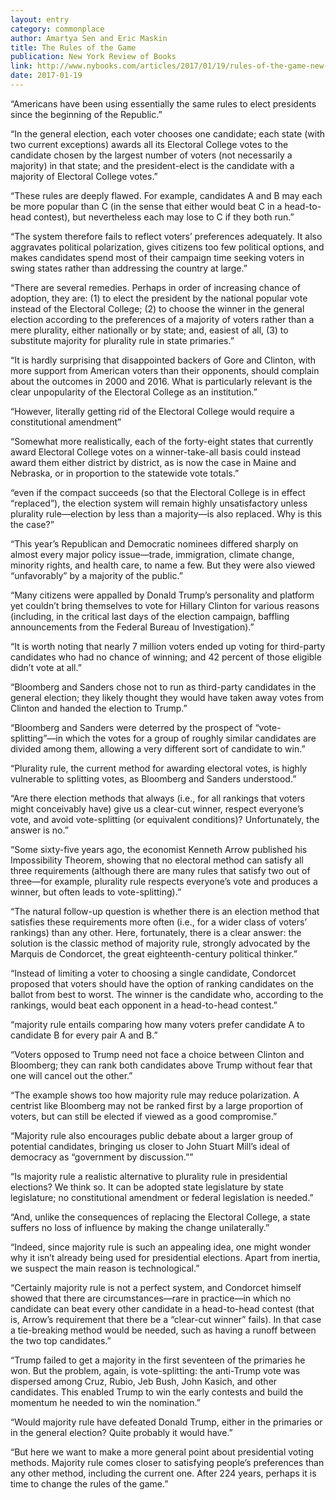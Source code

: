 ```yaml
---
layout: entry
category: commonplace
author: Amartya Sen and Eric Maskin
title: The Rules of the Game
publication: New York Review of Books
link: http://www.nybooks.com/articles/2017/01/19/rules-of-the-game-new-electoral-system/
date: 2017-01-19
---
```


“Americans have been using essentially the same rules to elect presidents since the beginning of the Republic.”

“In the general election, each voter chooses one candidate; each state (with two current exceptions) awards all its Electoral College votes to the candidate chosen by the largest number of voters (not necessarily a majority) in that state; and the president-elect is the candidate with a majority of Electoral College votes.”

“These rules are deeply flawed. For example, candidates A and B may each be more popular than C (in the sense that either would beat C in a head-to-head contest), but nevertheless each may lose to C if they both run.”

“The system therefore fails to reflect voters’ preferences adequately. It also aggravates political polarization, gives citizens too few political options, and makes candidates spend most of their campaign time seeking voters in swing states rather than addressing the country at large.”

“There are several remedies. Perhaps in order of increasing chance of adoption, they are: (1) to elect the president by the national popular vote instead of the Electoral College; (2) to choose the winner in the general election according to the preferences of a majority of voters rather than a mere plurality, either nationally or by state; and, easiest of all, (3) to substitute majority for plurality rule in state primaries.”

“It is hardly surprising that disappointed backers of Gore and Clinton, with more support from American voters than their opponents, should complain about the outcomes in 2000 and 2016. What is particularly relevant is the clear unpopularity of the Electoral College as an institution.”

“However, literally getting rid of the Electoral College would require a constitutional amendment”

“Somewhat more realistically, each of the forty-eight states that currently award Electoral College votes on a winner-take-all basis could instead award them either district by district, as is now the case in Maine and Nebraska, or in proportion to the statewide vote totals.”

“even if the compact succeeds (so that the Electoral College is in effect “replaced”), the election system will remain highly unsatisfactory unless plurality rule—election by less than a majority—is also replaced. Why is this the case?”

“This year’s Republican and Democratic nominees differed sharply on almost every major policy issue—trade, immigration, climate change, minority rights, and health care, to name a few. But they were also viewed “unfavorably” by a majority of the public.”

“Many citizens were appalled by Donald Trump’s personality and platform yet couldn’t bring themselves to vote for Hillary Clinton for various reasons (including, in the critical last days of the election campaign, baffling announcements from the Federal Bureau of Investigation).”

“It is worth noting that nearly 7 million voters ended up voting for third-party candidates who had no chance of winning; and 42 percent of those eligible didn’t vote at all.”

“Bloomberg and Sanders chose not to run as third-party candidates in the general election; they likely thought they would have taken away votes from Clinton and handed the election to Trump.”

“Bloomberg and Sanders were deterred by the prospect of “vote-splitting”—in which the votes for a group of roughly similar candidates are divided among them, allowing a very different sort of candidate to win.”

“Plurality rule, the current method for awarding electoral votes, is highly vulnerable to splitting votes, as Bloomberg and Sanders understood.”

“Are there election methods that always (i.e., for all rankings that voters might conceivably have) give us a clear-cut winner, respect everyone’s vote, and avoid vote-splitting (or equivalent conditions)? Unfortunately, the answer is no.”

“Some sixty-five years ago, the economist Kenneth Arrow published his Impossibility Theorem, showing that no electoral method can satisfy all three requirements (although there are many rules that satisfy two out of three—for example, plurality rule respects everyone’s vote and produces a winner, but often leads to vote-splitting).”

“The natural follow-up question is whether there is an election method that satisfies these requirements more often (i.e., for a wider class of voters’ rankings) than any other. Here, fortunately, there is a clear answer: the solution is the classic method of majority rule, strongly advocated by the Marquis de Condorcet, the great eighteenth-century political thinker.”

“Instead of limiting a voter to choosing a single candidate, Condorcet proposed that voters should have the option of ranking candidates on the ballot from best to worst. The winner is the candidate who, according to the rankings, would beat each opponent in a head-to-head contest.”

“majority rule entails comparing how many voters prefer candidate A to candidate B for every pair A and B.”

“Voters opposed to Trump need not face a choice between Clinton and Bloomberg; they can rank both candidates above Trump without fear that one will cancel out the other.”

“The example shows too how majority rule may reduce polarization. A centrist like Bloomberg may not be ranked first by a large proportion of voters, but can still be elected if viewed as a good compromise.”

“Majority rule also encourages public debate about a larger group of potential candidates, bringing us closer to John Stuart Mill’s ideal of democracy as “government by discussion.””

“Is majority rule a realistic alternative to plurality rule in presidential elections? We think so. It can be adopted state legislature by state legislature; no constitutional amendment or federal legislation is needed.”

“And, unlike the consequences of replacing the Electoral College, a state suffers no loss of influence by making the change unilaterally.”

“Indeed, since majority rule is such an appealing idea, one might wonder why it isn’t already being used for presidential elections. Apart from inertia, we suspect the main reason is technological.”

“Certainly majority rule is not a perfect system, and Condorcet himself showed that there are circumstances—rare in practice—in which no candidate can beat every other candidate in a head-to-head contest (that is, Arrow’s requirement that there be a “clear-cut winner” fails). In that case a tie-breaking method would be needed, such as having a runoff between the two top candidates.”

“Trump failed to get a majority in the first seventeen of the primaries he won. But the problem, again, is vote-splitting: the anti-Trump vote was dispersed among Cruz, Rubio, Jeb Bush, John Kasich, and other candidates. This enabled Trump to win the early contests and build the momentum he needed to win the nomination.”

“Would majority rule have defeated Donald Trump, either in the primaries or in the general election? Quite probably it would have.”

“But here we want to make a more general point about presidential voting methods. Majority rule comes closer to satisfying people’s preferences than any other method, including the current one. After 224 years, perhaps it is time to change the rules of the game.”


